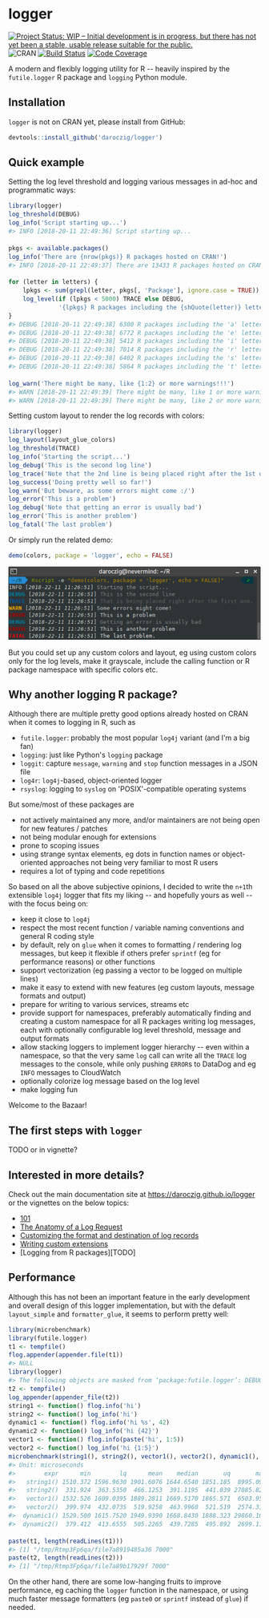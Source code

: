 # logger

[![Project Status: WIP – Initial development is in progress, but there has not yet been a stable, usable release suitable for the public.](https://www.repostatus.org/badges/latest/wip.svg)](https://www.repostatus.org/#wip)
 ![CRAN](https://www.r-pkg.org/badges/version/logger) [![Build Status](https://travis-ci.org/daroczig/logger.svg?branch=master)](https://travis-ci.org/daroczig/logger) [![Code Coverage](https://codecov.io/gh/daroczig/logger/branch/master/graph/badge.svg)](https://codecov.io/gh/daroczig/logger)

A modern and flexibly logging utility for R -- heavily inspired by the `futile.logger` R package and `logging` Python module.

## Installation

`logger` is not on CRAN yet, please install from GitHub:

```r
devtools::install_github('daroczig/logger')
```

## Quick example

Setting the log level threshold and logging various messages in ad-hoc and programmatic ways:

```r
library(logger)
log_threshold(DEBUG)
log_info('Script starting up...')
#> INFO [2018-20-11 22:49:36] Script starting up...

pkgs <- available.packages()
log_info('There are {nrow(pkgs)} R packages hosted on CRAN!')
#> INFO [2018-20-11 22:49:37] There are 13433 R packages hosted on CRAN!

for (letter in letters) {
    lpkgs <- sum(grepl(letter, pkgs[, 'Package'], ignore.case = TRUE))
    log_level(if (lpkgs < 5000) TRACE else DEBUG,
              '{lpkgs} R packages including the {shQuote(letter)} letter')
}
#> DEBUG [2018-20-11 22:49:38] 6300 R packages including the 'a' letter
#> DEBUG [2018-20-11 22:49:38] 6772 R packages including the 'e' letter
#> DEBUG [2018-20-11 22:49:38] 5412 R packages including the 'i' letter
#> DEBUG [2018-20-11 22:49:38] 7014 R packages including the 'r' letter
#> DEBUG [2018-20-11 22:49:38] 6402 R packages including the 's' letter
#> DEBUG [2018-20-11 22:49:38] 5864 R packages including the 't' letter

log_warn('There might be many, like {1:2} or more warnings!!!')
#> WARN [2018-20-11 22:49:39] There might be many, like 1 or more warnings!!!
#> WARN [2018-20-11 22:49:39] There might be many, like 2 or more warnings!!!
```

Setting custom layout to render the log records with colors:

```r
library(logger)
log_layout(layout_glue_colors)
log_threshold(TRACE)
log_info('Starting the script...')
log_debug('This is the second log line')
log_trace('Note that the 2nd line is being placed right after the 1st one.')
log_success('Doing pretty well so far!')
log_warn('But beware, as some errors might come :/')
log_error('This is a problem')
log_debug('Note that getting an error is usually bad')
log_error('This is another problem')
log_fatal('The last problem')
```

Or simply run the related demo:

```r
demo(colors, package = 'logger', echo = FALSE)
```

<img src="man/figures/colors.png" alt="colored log output">

But you could set up any custom colors and layout, eg using custom colors only for the log levels, make it grayscale, include the calling function or R package namespace with specific colors etc.

## Why another logging R package?

Although there are multiple pretty good options already hosted on CRAN when it comes to logging in R, such as

- `futile.logger`: probably the most popular `log4j` variant (and I'm a big fan)
- `logging`: just like Python's `logging` package
- `loggit`: capture `message`, `warning` and `stop` function messages in a JSON file
- `log4r`: `log4j`-based, object-oriented logger
- `rsyslog`: logging to `syslog` on 'POSIX'-compatible operating systems

But some/most of these packages are

- not actively maintained any more, and/or maintainers are not being open for new features / patches
- not being modular enough for extensions
- prone to scoping issues
- using strange syntax elements, eg dots in function names or object-oriented approaches not being very familiar to most R users
- requires a lot of typing and code repetitions

So based on all the above subjective opinions, I decided to write the `n+1`th extensible `log4j` logger that fits my liking -- and hopefully yours as well -- with the focus being on:

- keep it close to `log4j`
- respect the most recent function / variable naming conventions and general R coding style
- by default, rely on `glue` when it comes to formatting / rendering log messages, but keep it flexible if others prefer `sprintf` (eg for performance reasons) or other functions
- support vectorization (eg passing a vector to be logged on multiple lines)
- make it easy to extend with new features (eg custom layouts, message formats and output)
- prepare for writing to various services, streams etc
- provide support for namespaces, preferably automatically finding and creating a custom namespace for all R packages writing log messages, each with optionally configurable log level threshold, message and output formats
- allow stacking loggers to implement logger hierarchy -- even within a namespace, so that the very same `log` call can write all the `TRACE` log messages to the console, while only pushing `ERROR`s to DataDog and eg `INFO` messages to CloudWatch
- optionally colorize log message based on the log level
- make logging fun

Welcome to the Bazaar!

## The first steps with `logger`

TODO or in vignette?

## Interested in more details?

Check out the main documentation site at https://daroczig.github.io/logger or the vignettes on the below topics:

* [101](TODO)
* [The Anatomy of a Log Request](https://daroczig.github.io/logger/articles/logger_structure.html)
* [Customizing the format and destination of log records](https://daroczig.github.io/logger/articles/customize_logger.html)
* [Writing custom extensions](TODO)
* [Logging from R packages][TODO]





## Performance

Although this has not been an important feature in the early development and overall design of this logger implementation, but with the default `layout_simple` and `formatter_glue`, it seems to perform pretty well:

```r
library(microbenchmark)
library(futile.logger)
t1 <- tempfile()
flog.appender(appender.file(t1))
#> NULL
library(logger)
#> The following objects are masked from ‘package:futile.logger’: DEBUG, ERROR, FATAL, INFO, TRACE, WARN
t2 <- tempfile()
log_appender(appender_file(t2))
string1 <- function() flog.info('hi')
string2 <- function() log_info('hi')
dynamic1 <- function() flog.info('hi %s', 42)
dynamic2 <- function() log_info('hi {42}')
vector1 <- function() flog.info(paste('hi', 1:5))
vector2 <- function() log_info('hi {1:5}')
microbenchmark(string1(), string2(), vector1(), vector2(), dynamic1(), dynamic2(), times = 1e3)
#> Unit: microseconds
#>        expr      min        lq      mean    median       uq       max neval cld
#>   string1() 1510.372 1596.9630 1901.6076 1644.6540 1851.185  8995.092  1000   b
#>   string2()  331.924  363.5350  466.1253  391.1195  441.039 27085.823  1000  a 
#>   vector1() 1532.526 1609.0395 1889.2811 1669.5170 1865.571  6503.950  1000   b
#>   vector2()  399.974  432.0735  519.9258  463.9960  521.519  2574.311  1000  a 
#>  dynamic1() 1529.500 1615.7520 1949.9390 1668.8430 1888.323 29860.102  1000   b
#>  dynamic2()  379.412  413.6555  505.2265  439.7285  495.892  2699.117  1000  a 

paste(t1, length(readLines(t1)))
#> [1] "/tmp/Rtmp3Fp6qa/file7a8919485a36 7000"
paste(t2, length(readLines(t2)))
#> [1] "/tmp/Rtmp3Fp6qa/file7a89b17929f 7000"
```

On the other hand, there are some low-hanging fruits to improve performance, eg caching the `logger` function in the namespace, or using much faster message formatters (eg `paste0` or `sprintf` instead of `glue`) if needed.

